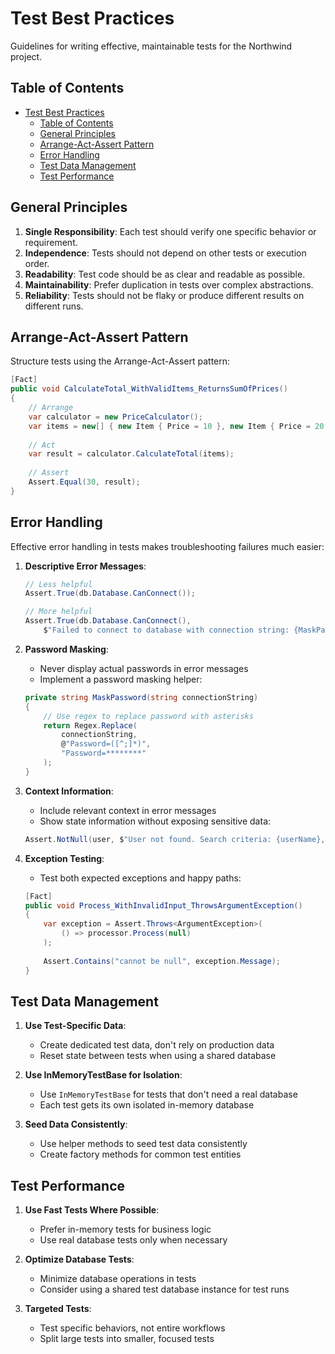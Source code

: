 # Test Best Practices

Guidelines for writing effective, maintainable tests for the Northwind project.

## Table of Contents

- [Test Best Practices](#test-best-practices)
  - [Table of Contents](#table-of-contents)
  - [General Principles](#general-principles)
  - [Arrange-Act-Assert Pattern](#arrange-act-assert-pattern)
  - [Error Handling](#error-handling)
  - [Test Data Management](#test-data-management)
  - [Test Performance](#test-performance)

## General Principles

1. **Single Responsibility**: Each test should verify one specific behavior or requirement.
2. **Independence**: Tests should not depend on other tests or execution order.
3. **Readability**: Test code should be as clear and readable as possible.
4. **Maintainability**: Prefer duplication in tests over complex abstractions.
5. **Reliability**: Tests should not be flaky or produce different results on different runs.

## Arrange-Act-Assert Pattern

Structure tests using the Arrange-Act-Assert pattern:

```csharp
[Fact]
public void CalculateTotal_WithValidItems_ReturnsSumOfPrices()
{
    // Arrange
    var calculator = new PriceCalculator();
    var items = new[] { new Item { Price = 10 }, new Item { Price = 20 } };
    
    // Act
    var result = calculator.CalculateTotal(items);
    
    // Assert
    Assert.Equal(30, result);
}
```

## Error Handling

Effective error handling in tests makes troubleshooting failures much easier:

1. **Descriptive Error Messages**:
   ```csharp
   // Less helpful
   Assert.True(db.Database.CanConnect());
   
   // More helpful
   Assert.True(db.Database.CanConnect(), 
       $"Failed to connect to database with connection string: {MaskPassword(connectionString)}");
   ```

2. **Password Masking**:
   - Never display actual passwords in error messages
   - Implement a password masking helper:
   ```csharp
   private string MaskPassword(string connectionString)
   {
       // Use regex to replace password with asterisks
       return Regex.Replace(
           connectionString,
           @"Password=([^;]*)", 
           "Password=********"
       );
   }
   ```

3. **Context Information**:
   - Include relevant context in error messages
   - Show state information without exposing sensitive data:
   ```csharp
   Assert.NotNull(user, $"User not found. Search criteria: {userName}, Role: {role}");
   ```

4. **Exception Testing**:
   - Test both expected exceptions and happy paths:
   ```csharp
   [Fact]
   public void Process_WithInvalidInput_ThrowsArgumentException()
   {
       var exception = Assert.Throws<ArgumentException>(
           () => processor.Process(null)
       );
       
       Assert.Contains("cannot be null", exception.Message);
   }
   ```

## Test Data Management

1. **Use Test-Specific Data**:
   - Create dedicated test data, don't rely on production data
   - Reset state between tests when using a shared database

2. **Use InMemoryTestBase for Isolation**:
   - Use `InMemoryTestBase` for tests that don't need a real database
   - Each test gets its own isolated in-memory database

3. **Seed Data Consistently**:
   - Use helper methods to seed test data consistently
   - Create factory methods for common test entities

## Test Performance

1. **Use Fast Tests Where Possible**:
   - Prefer in-memory tests for business logic
   - Use real database tests only when necessary

2. **Optimize Database Tests**:
   - Minimize database operations in tests
   - Consider using a shared test database instance for test runs

3. **Targeted Tests**:
   - Test specific behaviors, not entire workflows
   - Split large tests into smaller, focused tests